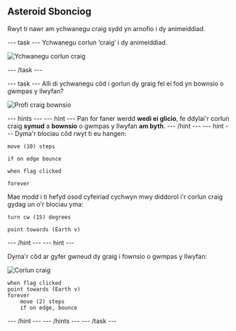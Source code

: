 ## Asteroid Sbonciog

Rwyt ti nawr am ychwanegu craig sydd yn arnofio i dy animeiddiad.

--- task --- Ychwanegu corlun ‘craig’ i dy animeiddiad.

![Ychwanegu corlun craig](images/space-rock-sprite.png)

--- /task ---

--- task --- Alli di ychwanegu côd i gorlun dy graig fel ei fod yn bownsio o gwmpas y llwyfan?

![Profi craig bownsio](images/space-bounce-test.png)

--- hints ---
 --- hint --- Pan for faner werdd **wedi ei glicio**, fe ddylai'r corlun craig **symud** a **bownsio** o gwmpas y llwyfan **am byth**.
--- /hint ---
 --- hint --- Dyma'r blociau côd rwyt ti eu hangen:

```blocks3
move (10) steps

if on edge bounce

when flag clicked

forever
```

Mae modd i ti hefyd osod cyfeiriad cychwyn mwy diddorol i'r corlun craig gydag un o'r blociau yma:

```blocks3
turn cw (15) degrees

point towards (Earth v)
```

--- /hint --- --- hint ---

Dyma'r côd ar gyfer gwneud dy graig i fownsio o gwmpas y llwyfan:

![Corlun craig](images/sprite-rock.png)

```blocks3
when flag clicked
point towards (Earth v)
forever
    move (2) steps
    if on edge, bounce
```

--- /hint --- --- /hints --- --- /task ---